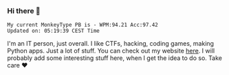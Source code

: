 ### Hi there 👋
<!-- PB START -->
```
My current MonkeyType PB is - WPM:94.21 Acc:97.42
Updated on: 05:19:39 CEST Time
```
<!-- PB END -->
I'm an IT person, just overall. I like CTFs, hacking, coding games, making Python apps. Just a lot of stuff.
You can check out my website [here](https://skill3472.github.io/).
I will probably add some interesting stuff here, when I get the idea to do so. Take care ❤️

